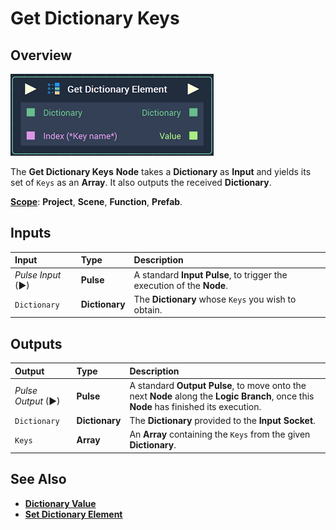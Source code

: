 # Get Dictionary Keys

## Overview

![The Get Dictionary Keys Node.](../../.gitbook/assets/getdictionaryelementnode.png)

The **Get Dictionary Keys** **Node** takes a **Dictionary** as **Input** and yields its set of `Keys` as an **Array**. It also outputs the received **Dictionary**.

[**Scope**](../overview.md#scopes): **Project**, **Scene**, **Function**, **Prefab**.

## Inputs

| Input | Type | Description |
| :--- | :--- | :--- |
| _Pulse Input_ \(►\) | **Pulse** | A standard **Input Pulse**, to trigger the execution of the **Node**. |
| `Dictionary` | **Dictionary** | The **Dictionary** whose `Keys` you wish to obtain. |

## Outputs

| Output | Type | Description |
| :--- | :--- | :--- |
| _Pulse Output_ \(►\) | **Pulse** | A standard **Output Pulse**, to move onto the next **Node** along the **Logic Branch**, once this **Node** has finished its execution. |
| `Dictionary` | **Dictionary** | The **Dictionary** provided to the **Input** **Socket**. |
| `Keys` | **Array** | An **Array** containing the `Keys` from the given **Dictionary**. |

## See Also

* [**Dictionary Value**](dictionary-value.md)
* [**Set Dictionary Element**](set-dictionary-element.md)

